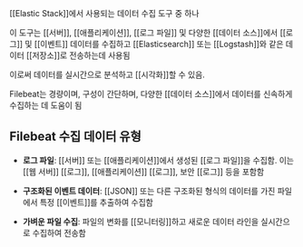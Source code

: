 [[Elastic Stack]]에서 사용되는 데이터 수집 도구 중 하나

이 도구는 [[서버]], [[애플리케이션]], [[로그 파일]] 및 다양한 [[데이터 소스]]에서 [[로그]] 및 [[이벤트]] 데이터를 수집하고 [[Elasticsearch]] 또는 [[Logstash]]와 같은 데이터 [[저장소]]로 전송하는데 사용됨

이로써 데이터를 실시간으로 분석하고 [[시각화]]할 수 있음.

Filebeat는 경량이며, 구성이 간단하며, 다양한 [[데이터 소스]]에서 데이터를 신속하게 수집하는 데 도움이 됨

## **Filebeat** 수집 데이터 유형

- **로그 파일**: [[서버]] 또는 [[애플리케이션]]에서 생성된 [[로그 파일]]을 수집함. 이는 [[웹 서버]] [[로그]], [[애플리케이션]] [[로그]], 보안 [[로그]] 등을 포함함
    
- **구조화된 이벤트 데이터**: [[JSON]] 또는 다른 구조화된 형식의 데이터를 가진 파일에서 특정 [[이벤트]]를 추출하여 수집함
    
- **가벼운 파일 수집**: 파일의 변화를 [[모니터링]]하고 새로운 데이터 라인을 실시간으로 수집하여 전송함
